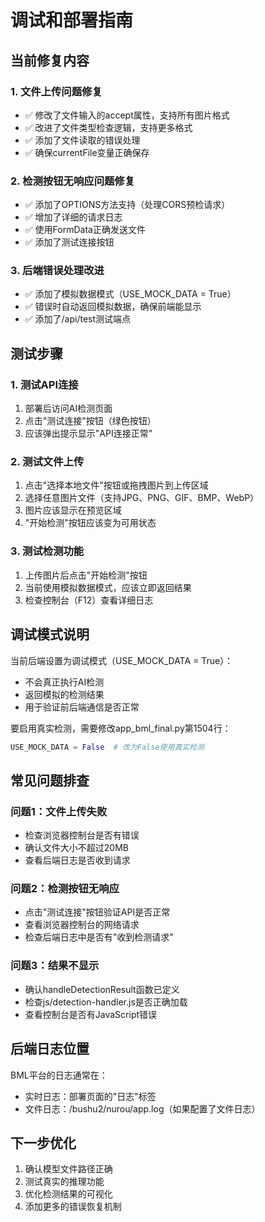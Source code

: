 # 调试和部署指南

## 当前修复内容

### 1. 文件上传问题修复
- ✅ 修改了文件输入的accept属性，支持所有图片格式
- ✅ 改进了文件类型检查逻辑，支持更多格式
- ✅ 添加了文件读取的错误处理
- ✅ 确保currentFile变量正确保存

### 2. 检测按钮无响应问题修复
- ✅ 添加了OPTIONS方法支持（处理CORS预检请求）
- ✅ 增加了详细的请求日志
- ✅ 使用FormData正确发送文件
- ✅ 添加了测试连接按钮

### 3. 后端错误处理改进
- ✅ 添加了模拟数据模式（USE_MOCK_DATA = True）
- ✅ 错误时自动返回模拟数据，确保前端能显示
- ✅ 添加了/api/test测试端点

## 测试步骤

### 1. 测试API连接
1. 部署后访问AI检测页面
2. 点击"测试连接"按钮（绿色按钮）
3. 应该弹出提示显示"API连接正常"

### 2. 测试文件上传
1. 点击"选择本地文件"按钮或拖拽图片到上传区域
2. 选择任意图片文件（支持JPG、PNG、GIF、BMP、WebP）
3. 图片应该显示在预览区域
4. "开始检测"按钮应该变为可用状态

### 3. 测试检测功能
1. 上传图片后点击"开始检测"按钮
2. 当前使用模拟数据模式，应该立即返回结果
3. 检查控制台（F12）查看详细日志

## 调试模式说明

当前后端设置为调试模式（USE_MOCK_DATA = True）：
- 不会真正执行AI检测
- 返回模拟的检测结果
- 用于验证前后端通信是否正常

要启用真实检测，需要修改app_bml_final.py第1504行：
```python
USE_MOCK_DATA = False  # 改为False使用真实检测
```

## 常见问题排查

### 问题1：文件上传失败
- 检查浏览器控制台是否有错误
- 确认文件大小不超过20MB
- 查看后端日志是否收到请求

### 问题2：检测按钮无响应
- 点击"测试连接"按钮验证API是否正常
- 查看浏览器控制台的网络请求
- 检查后端日志中是否有"收到检测请求"

### 问题3：结果不显示
- 确认handleDetectionResult函数已定义
- 检查js/detection-handler.js是否正确加载
- 查看控制台是否有JavaScript错误

## 后端日志位置

BML平台的日志通常在：
- 实时日志：部署页面的"日志"标签
- 文件日志：/bushu2/nurou/app.log（如果配置了文件日志）

## 下一步优化

1. 确认模型文件路径正确
2. 测试真实的推理功能
3. 优化检测结果的可视化
4. 添加更多的错误恢复机制